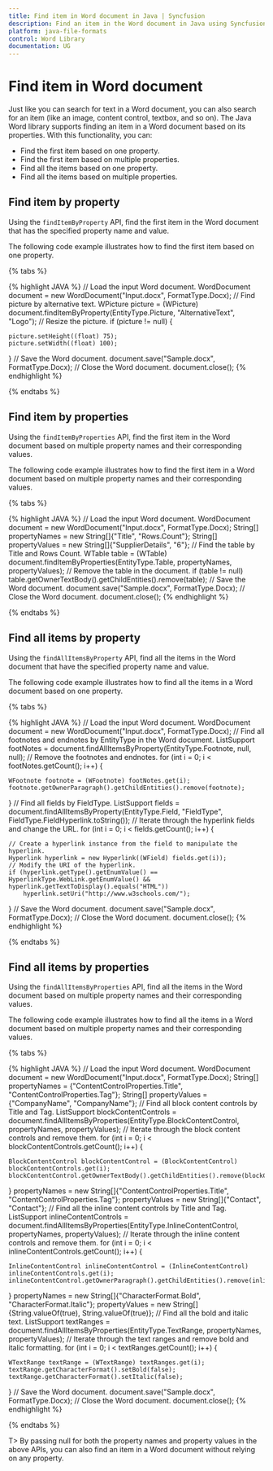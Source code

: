 ```yaml
---
title: Find item in Word document in Java | Syncfusion
description: Find an item in the Word document in Java using Syncfusion Java Word library (Essential DocIO)
platform: java-file-formats
control: Word Library
documentation: UG
---
```


# Find item in Word document

Just like you can search for text in a Word document, you can also search for an item (like an image, content control, textbox, and so on). The Java Word library supports finding an item in a Word document based on its properties. With this functionality, you can:

* Find the first item based on one property.
* Find the first item based on multiple properties.
* Find all the items based on one property.
* Find all the items based on multiple properties.

## Find item by property

Using the `findItemByProperty` API, find the first item in the Word document that has the specified property name and value.

The following code example illustrates how to find the first item based on one property.

{% tabs %}

{% highlight JAVA %}
// Load the input Word document.
WordDocument document = new WordDocument("Input.docx", FormatType.Docx);
// Find picture by alternative text.
WPicture picture = (WPicture) document.findItemByProperty(EntityType.Picture, "AlternativeText", "Logo");
// Resize the picture.
if (picture != null) {
 
    picture.setHeight((float) 75);
    picture.setWidth((float) 100);
}
// Save the Word document.
document.save("Sample.docx", FormatType.Docx);
// Close the Word document.
document.close();
{% endhighlight %}

{% endtabs %}

## Find item by properties

Using the `findItemByProperties` API, find the first item in the Word document based on multiple property names and their corresponding values.

The following code example illustrates how to find the first item in a Word document based on multiple property names and their corresponding values.

{% tabs %}

{% highlight JAVA %}
// Load the input Word document.
WordDocument document = new WordDocument("Input.docx", FormatType.Docx);
String[] propertyNames = new String[]{"Title", "Rows.Count"};
String[] propertyValues = new String[]{"SupplierDetails", "6"};
// Find the table by Title and Rows Count.
WTable table = (WTable) document.findItemByProperties(EntityType.Table, propertyNames, propertyValues);
// Remove the table in the document.
if (table != null)
    table.getOwnerTextBody().getChildEntities().remove(table);
// Save the Word document.
document.save("Sample.docx", FormatType.Docx);
// Close the Word document.
document.close();
{% endhighlight %}

{% endtabs %}

## Find all items by property

Using the `findAllItemsByProperty` API, find all the items in the Word document that have the specified property name and value.

The following code example illustrates how to find all the items in a Word document based on one property.

{% tabs %}

{% highlight JAVA %}
// Load the input Word document.
WordDocument document = new WordDocument("Input.docx", FormatType.Docx);
// Find all footnotes and endnotes by EntityType in the Word document.
ListSupport<Entity> footNotes = document.findAllItemsByProperty(EntityType.Footnote, null, null);
// Remove the footnotes and endnotes.
for (int i = 0; i < footNotes.getCount(); i++) {
 
    WFootnote footnote = (WFootnote) footNotes.get(i);
    footnote.getOwnerParagraph().getChildEntities().remove(footnote);
}
// Find all fields by FieldType.
ListSupport<Entity> fields = document.findAllItemsByProperty(EntityType.Field, "FieldType", FieldType.FieldHyperlink.toString());
// Iterate through the hyperlink fields and change the URL.
for (int i = 0; i < fields.getCount(); i++) {
 
    // Create a hyperlink instance from the field to manipulate the hyperlink.
    Hyperlink hyperlink = new Hyperlink((WField) fields.get(i));
    // Modify the URI of the hyperlink.
    if (hyperlink.getType().getEnumValue() == HyperlinkType.WebLink.getEnumValue() && hyperlink.getTextToDisplay().equals("HTML"))
        hyperlink.setUri("http://www.w3schools.com/");
}
// Save the Word document.
document.save("Sample.docx", FormatType.Docx);
// Close the Word document.
document.close();
{% endhighlight %}

{% endtabs %}

## Find all items by properties

Using the `findAllItemsByProperties` API, find all the items in the Word document based on multiple property names and their corresponding values.

The following code example illustrates how to find all the items in a Word document based on multiple property names and their corresponding values.

{% tabs %}

{% highlight JAVA %}
// Load the input Word document.
WordDocument document = new WordDocument("Input.docx", FormatType.Docx);
String[] propertyNames = {"ContentControlProperties.Title", "ContentControlProperties.Tag"};
String[] propertyValues = {"CompanyName", "CompanyName"};
// Find all block content controls by Title and Tag.
ListSupport<Entity> blockContentControls = document.findAllItemsByProperties(EntityType.BlockContentControl, propertyNames, propertyValues);
// Iterate through the block content controls and remove them.
for (int i = 0; i < blockContentControls.getCount(); i++) {
 
    BlockContentControl blockContentControl = (BlockContentControl) blockContentControls.get(i);
    blockContentControl.getOwnerTextBody().getChildEntities().remove(blockContentControl);
}
propertyNames = new String[]{"ContentControlProperties.Title", "ContentControlProperties.Tag"};
propertyValues = new String[]{"Contact", "Contact"};
// Find all the inline content controls by Title and Tag. 
ListSupport<Entity> inlineContentControls = document.findAllItemsByProperties(EntityType.InlineContentControl, propertyNames, propertyValues);
// Iterate through the inline content controls and remove them.
for (int i = 0; i < inlineContentControls.getCount(); i++) {
 
    InlineContentControl inlineContentControl = (InlineContentControl) inlineContentControls.get(i);
    inlineContentControl.getOwnerParagraph().getChildEntities().remove(inlineContentControl);
}
propertyNames = new String[]{"CharacterFormat.Bold", "CharacterFormat.Italic"};
propertyValues = new String[]{String.valueOf(true), String.valueOf(true)};
// Find all the bold and italic text.
ListSupport<Entity> textRanges = document.findAllItemsByProperties(EntityType.TextRange, propertyNames, propertyValues);
// Iterate through the text ranges and remove bold and italic formatting.
for (int i = 0; i < textRanges.getCount(); i++) {
 
    WTextRange textRange = (WTextRange) textRanges.get(i);
    textRange.getCharacterFormat().setBold(false);
    textRange.getCharacterFormat().setItalic(false);
}
// Save the Word document.
document.save("Sample.docx", FormatType.Docx);
// Close the Word document.
document.close();
{% endhighlight %}

{% endtabs %}

T> By passing null for both the property names and property values in the above APIs, you can also find an item in a Word document without relying on any property.